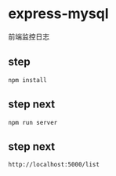 # express-mysql

前端监控日志

## step 
```
npm install

```
## step  next

```
npm run server
```

## step  next

```
http://localhost:5000/list
```